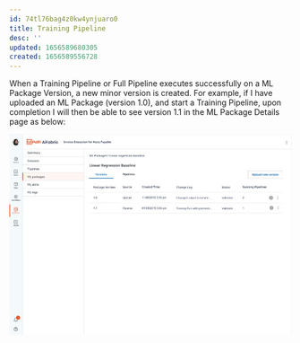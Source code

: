 ```yaml
---
id: 74tl76bag4z0kw4ynjuaro0
title: Training Pipeline
desc: ''
updated: 1656589680305
created: 1656589556728
---
```


When a Training Pipeline or Full Pipeline executes successfully on a ML Package Version, a new minor version is created. For example, if I have uploaded an ML Package (version 1.0), and start a Training Pipeline, upon completion I will then be able to see version 1.1 in the ML Package Details page as below:

![Training Pipeline](/assets/images/2022-06-30-17-17-50.png)
